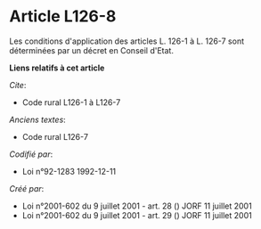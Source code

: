 # Article L126-8

Les conditions d'application des articles L. 126-1 à L. 126-7 sont déterminées par un décret en Conseil d'Etat.

**Liens relatifs à cet article**

_Cite_:

  - Code rural L126-1 à L126-7

_Anciens textes_:

  - Code rural L126-7

_Codifié par_:

  - Loi n°92-1283 1992-12-11

_Créé par_:

  - Loi n°2001-602 du 9 juillet 2001 - art. 28 () JORF 11 juillet 2001
  - Loi n°2001-602 du 9 juillet 2001 - art. 29 () JORF 11 juillet 2001
